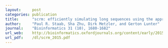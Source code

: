 ```yaml
---
layout:     post
categories: publication
title:      "scrm: efficiently simulating long sequences using the approximated coalescent with recombination"
author:     "Paul R. Staab, Sha Zhu, Dirk Metzler, and Gerton Lunter"
journal:    "Bioinformatics 31 (10), 1680-1682" 
url_web:    http://bioinformatics.oxfordjournals.org/content/early/2015/01/13/bioinformatics.btu861.full
url_pdf:    /dl/scrm_2015.pdf
---
```


